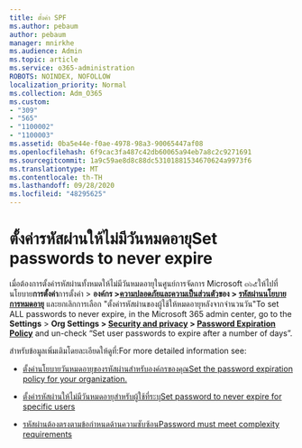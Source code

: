 ```yaml
---
title: ตั้งค่า SPF
ms.author: pebaum
author: pebaum
manager: mnirkhe
ms.audience: Admin
ms.topic: article
ms.service: o365-administration
ROBOTS: NOINDEX, NOFOLLOW
localization_priority: Normal
ms.collection: Adm_O365
ms.custom:
- "309"
- "565"
- "1100002"
- "1100003"
ms.assetid: 0ba5e44e-f0ae-4978-98a3-90065447af08
ms.openlocfilehash: 6f9cac3fa487c42db60065a94eb7a8c2c9271691
ms.sourcegitcommit: 1a9c59ae8d8c88dc53101881534670624a9973f6
ms.translationtype: MT
ms.contentlocale: th-TH
ms.lasthandoff: 09/28/2020
ms.locfileid: "48295625"
---
```

# <a name="set-passwords-to-never-expire"></a><span data-ttu-id="5e436-102">ตั้งค่ารหัสผ่านให้ไม่มีวันหมดอายุ</span><span class="sxs-lookup"><span data-stu-id="5e436-102">Set passwords to never expire</span></span>

<span data-ttu-id="5e436-103">เมื่อต้องการตั้งค่ารหัสผ่านทั้งหมดให้ไม่มีวันหมดอายุในศูนย์การจัดการ Microsoft ๓๖๕ให้ไปที่นโยบาย**การตั้งค่า**การตั้งค่า  >  **องค์กร >[ความปลอดภัยและความเป็นส่วนตัว](https://portal.office.com/adminportal/home#/settings/security)ของ  >  [รหัสผ่านนโยบายการหมดอายุ](https://portal.microsoft.com/Adminportal/Home#/Settings/SecurityPrivacy/:/Settings/L1/PasswordPolicy)** และยกเลิกการเลือก "ตั้งค่ารหัสผ่านของผู้ใช้ให้หมดอายุหลังจากจำนวนวัน"</span><span class="sxs-lookup"><span data-stu-id="5e436-103">To set ALL passwords to never expire, in the Microsoft 365 admin center, go to the **Settings** > **Org Settings > [Security and privacy](https://portal.office.com/adminportal/home#/settings/security) > [Password Expiration Policy](https://portal.microsoft.com/Adminportal/Home#/Settings/SecurityPrivacy/:/Settings/L1/PasswordPolicy)** and un-check “Set user passwords to expire after a number of days”.</span></span>
  
<span data-ttu-id="5e436-104">สำหรับข้อมูลเพิ่มเติมโดยละเอียดให้ดูที่:</span><span class="sxs-lookup"><span data-stu-id="5e436-104">For more detailed information see:</span></span>

- [<span data-ttu-id="5e436-105">ตั้งค่านโยบายวันหมดอายุของรหัสผ่านสำหรับองค์กรของคุณ</span><span class="sxs-lookup"><span data-stu-id="5e436-105">Set the password expiration policy for your organization.</span></span>](https://docs.microsoft.com/microsoft-365/admin/manage/set-password-expiration-policy)
  
- [<span data-ttu-id="5e436-106">ตั้งค่ารหัสผ่านให้ไม่มีวันหมดอายุสำหรับผู้ใช้ที่ระบุ</span><span class="sxs-lookup"><span data-stu-id="5e436-106">Set password to never expire for specific users</span></span>](https://docs.microsoft.com/microsoft-365/admin/add-users/set-password-to-never-expire)

- [<span data-ttu-id="5e436-107">รหัสผ่านต้องตรงตามข้อกำหนดด้านความซับซ้อน</span><span class="sxs-lookup"><span data-stu-id="5e436-107">Password must meet complexity requirements</span></span>](https://docs.microsoft.com/windows/security/threat-protection/security-policy-settings/password-must-meet-complexity-requirements)
  